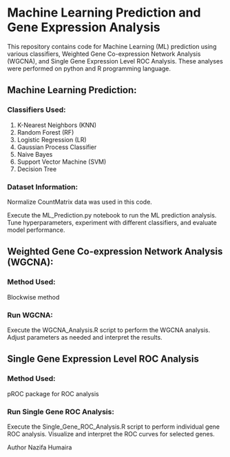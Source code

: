 # Machine Learning Prediction and Gene Expression Analysis
This repository contains code for Machine Learning (ML) prediction using various classifiers, Weighted Gene Co-expression Network Analysis (WGCNA), and Single Gene Expression Level ROC Analysis. These analyses were performed on python and R programming language.

## Machine Learning Prediction:
### Classifiers Used:
1. K-Nearest Neighbors (KNN)
2. Random Forest (RF)
3. Logistic Regression (LR)
4. Gaussian Process Classifier
5. Naive Bayes
6. Support Vector Machine (SVM)
7. Decision Tree

### Dataset Information:
Normalize CountMatrix data was used in this code. 

Execute the ML_Prediction.py notebook to run the ML prediction analysis.
Tune hyperparameters, experiment with different classifiers, and evaluate model performance.

## Weighted Gene Co-expression Network Analysis (WGCNA):
### Method Used:
Blockwise method

### Run WGCNA:
Execute the WGCNA_Analysis.R script to perform the WGCNA analysis.
Adjust parameters as needed and interpret the results.

## Single Gene Expression Level ROC Analysis
### Method Used:
pROC package for ROC analysis

### Run Single Gene ROC Analysis:
Execute the Single_Gene_ROC_Analysis.R script to perform individual gene ROC analysis.
Visualize and interpret the ROC curves for selected genes.

Author
Nazifa Humaira


